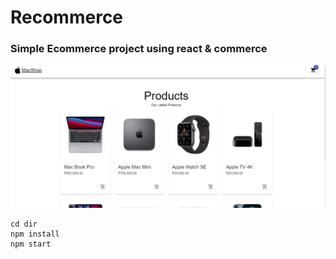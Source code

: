 # Recommerce

### Simple Ecommerce project using react & commerce

![alt text](./recommerce.png "Title")

```
cd dir
npm install
npm start
```
